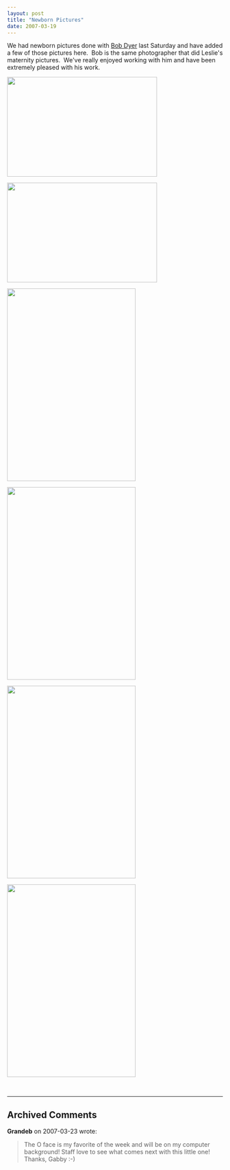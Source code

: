 ```yaml
---
layout: post
title: "Newborn Pictures"
date: 2007-03-19
---
```


<p>We had newborn pictures done with <a href="http://www.photographywithpassion.com" target="_blank">Bob Dyer</a> last Saturday and have added a few of those pictures here.  Bob is the same photographer that did Leslie's maternity pictures.  We've really enjoyed working with him and have been extremely pleased with his work.</p>
<p><img height="233" src="http://www.thepaladinos.com/Portals/thepaladinos/GAB_IMG_6328.jpg" width="350" alt=""/></p>
<p><img height="233" alt="" src="http://www.thepaladinos.com/Portals/thepaladinos/GAB_IMG_6059.jpg" width="350"/></p>
<p><img height="450" alt="" src="http://www.thepaladinos.com/Portals/thepaladinos/GAB_IMG_6075.jpg" width="300"/></p>
<p><img height="450" alt="" src="http://www.thepaladinos.com/Portals/thepaladinos/GAB_IMG_6091.jpg" width="300"/></p>
<p><img height="450" alt="" src="http://www.thepaladinos.com/Portals/thepaladinos/GAB_IMG_6272.jpg" width="300"/></p>
<p><img height="450" alt="" src="http://www.thepaladinos.com/Portals/thepaladinos/GAB_IMG_6298.jpg" width="300"/></p>
<p> </p>


---

## Archived Comments

**Grandeb** on 2007-03-23 wrote:

> The O face is my favorite of the week and will be on my computer background!  Staff love to see what comes next with this little one!  Thanks, Gabby :-)
